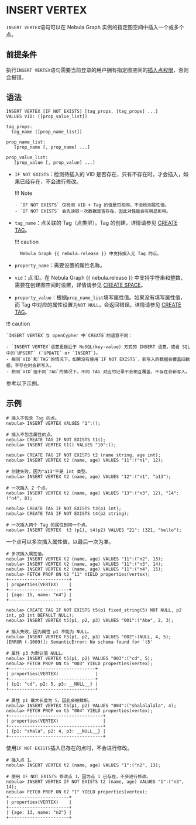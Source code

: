 # INSERT VERTEX

`INSERT VERTEX`语句可以在 Nebula Graph 实例的指定图空间中插入一个或多个点。

## 前提条件

执行`INSERT VERTEX`语句需要当前登录的用户拥有指定图空间的[插入点权限](../../7.data-security/1.authentication/3.role-list.md)，否则会报错。

## 语法

```ngql
INSERT VERTEX [IF NOT EXISTS] [tag_props, [tag_props] ...]
VALUES VID: ([prop_value_list])

tag_props:
  tag_name ([prop_name_list])

prop_name_list:
   [prop_name [, prop_name] ...]

prop_value_list:
   [prop_value [, prop_value] ...]   
```

<!---
// 忽略已存在索引插入点
```ngql
INSERT VERTEX [IF NOT EXISTS] [IGNORE_EXISTED_INDEX] [tag_props, [tag_props] ...]
VALUES VID: ([prop_value_list])

tag_props:
  tag_name ([prop_name_list])

prop_name_list:
   [prop_name [, prop_name] ...]

prop_value_list:
   [prop_value [, prop_value] ...]   
```

- `IGNORE_EXISTED_INDEX`：插入点后不更新索引。建议在第一次导入时使用`IGNORE_EXISTED_INDEX`，可大幅度提升性能。

  !!! danger

        使用`IGNORE_EXISTED_INDEX`关键字时不删除旧索引，查找时可能会读取到错误数据。需要重新创建索引，详情信息见 [REBUILD INDEX](../3/../14.native-index-statements/4.rebuild-native-index.md。
--->


- `IF NOT EXISTS`：检测待插入的 VID 是否存在，只有不存在时，才会插入，如果已经存在，不会进行修改。

  !!! Note

      - `IF NOT EXISTS` 仅检测 VID + Tag 的值是否相同，不会检测属性值。
      - `IF NOT EXISTS` 会先读取一次数据是否存在，因此对性能会有明显影响。

- `tag_name`：点关联的 Tag（点类型）。Tag 的创建，详情请参见 [CREATE TAG](../10.tag-statements/1.create-tag.md)。

  !!! caution

        Nebula Graph {{ nebula.release }} 中支持插入无 Tag 的点。

- `property_name`：需要设置的属性名称。

- `vid`：点 ID。在 Nebula Graph {{ nebula.release }} 中支持字符串和整数，需要在创建图空间时设置，详情请参见 [CREATE SPACE](../9.space-statements/1.create-space.md)。

- `property_value`：根据`prop_name_list`填写属性值。如果没有填写属性值，而 Tag 中对应的属性设置为`NOT NULL`，会返回错误。详情请参见 [CREATE TAG](../10.tag-statements/1.create-tag.md)。

!!! caution

    `INSERT VERTEX`与 openCypher 中`CREATE`的语意不同：

    - `INSERT VERTEX`语意更接近于 NoSQL(key-value) 方式的 INSERT 语意，或者 SQL 中的`UPSERT` (`UPDATE` or `INSERT`)。
    - 相同`VID`和`TAG`的情况下，如果没有使用`IF NOT EXISTS`，新写入的数据会覆盖旧数据，不存在时会新写入。
    - 相同`VID`但不同`TAG`的情况下，不同 TAG 对应的记录不会相互覆盖，不存在会新写入。

参考以下示例。

## 示例

```ngql
# 插入不包含 Tag 的点。
nebula> INSERT VERTEX VALUES "1":();

# 插入不包含属性的点。
nebula> CREATE TAG IF NOT EXISTS t1();                   
nebula> INSERT VERTEX t1() VALUES "10":(); 
```

<!---
```ngql
# 插入点 VID 为"100"和"200"，id 为 1 的点。
nebula> INSERT VERTEX person(id) VALUES "100":(1), "200":(1);

# 查询 id 为 1 的点，VID 为"100"和"200"的点都能查到。
nebula> LOOKUP ON person WHERE person.id == 1 YIELD id(vertex) as id;
+-------------+
| id          |
+-------------+
| "100"       |
| "200"       |
+-------------+

# 忽略索引插入 VID 为"200"，id 为 2 的点。
nebula> INSERT VERTEX IGNORE_EXISTED_INDEX person(id) VALUES "200":(2);

# 查询 id 为 1 的点，VID 为"100"和"200"的点都能查到。
nebula> LOOKUP ON person WHERE person.id == 1 YIELD id(vertex) as id;
+-------------+
| id          |
+-------------+
| "100"       |
| "200"       |
+-------------+

# 查询 id 为 2 的点，仅能查到 VID 为"200"的点。
nebula> LOOKUP ON person WHERE person.id == 2 YIELD id(vertex) as id;
+-------+
| id    |
+-------+
| "200" |
+-------+
```
--->

```ngql
nebula> CREATE TAG IF NOT EXISTS t2 (name string, age int);                
nebula> INSERT VERTEX t2 (name, age) VALUES "11":("n1", 12);

# 创建失败，因为"a13"不是 int 类型。
nebula> INSERT VERTEX t2 (name, age) VALUES "12":("n1", "a13"); 

# 一次插入 2 个点。
nebula> INSERT VERTEX t2 (name, age) VALUES "13":("n3", 12), "14":("n4", 8); 
```

```ngql
nebula> CREATE TAG IF NOT EXISTS t3(p1 int);
nebula> CREATE TAG IF NOT EXISTS t4(p2 string);

# 一次插入两个 Tag 的属性到同一个点。
nebula> INSERT VERTEX  t3 (p1), t4(p2) VALUES "21": (321, "hello");
```

一个点可以多次插入属性值，以最后一次为准。

```ngql
# 多次插入属性值。
nebula> INSERT VERTEX t2 (name, age) VALUES "11":("n2", 13);
nebula> INSERT VERTEX t2 (name, age) VALUES "11":("n3", 14);
nebula> INSERT VERTEX t2 (name, age) VALUES "11":("n4", 15);
nebula> FETCH PROP ON t2 "11" YIELD properties(vertex);
+-----------------------+
| properties(VERTEX)    |
+-----------------------+
| {age: 15, name: "n4"} |
+-----------------------+
```

```ngql
nebula> CREATE TAG IF NOT EXISTS t5(p1 fixed_string(5) NOT NULL, p2 int, p3 int DEFAULT NULL);
nebula> INSERT VERTEX t5(p1, p2, p3) VALUES "001":("Abe", 2, 3);

# 插入失败，因为属性 p1 不能为 NULL。
nebula> INSERT VERTEX t5(p1, p2, p3) VALUES "002":(NULL, 4, 5);
[ERROR (-1009)]: SemanticError: No schema found for `t5'

# 属性 p3 为默认值 NULL。
nebula> INSERT VERTEX t5(p1, p2) VALUES "003":("cd", 5);
nebula> FETCH PROP ON t5 "003" YIELD properties(vertex);
+---------------------------------+
| properties(VERTEX)              |
+---------------------------------+
| {p1: "cd", p2: 5, p3: __NULL__} |
+---------------------------------+

# 属性 p1 最大长度为 5，因此会被截断。
nebula> INSERT VERTEX t5(p1, p2) VALUES "004":("shalalalala", 4);
nebula> FETCH PROP on t5 "004" YIELD properties(vertex);
+------------------------------------+
| properties(VERTEX)                 |
+------------------------------------+
| {p1: "shala", p2: 4, p3: __NULL__} |
+------------------------------------+
```

使用`IF NOT EXISTS`插入已存在的点时，不会进行修改。

```ngql
# 插入点 1。
nebula> INSERT VERTEX t2 (name, age) VALUES "1":("n2", 13);

# 使用 IF NOT EXISTS 修改点 1，因为点 1 已存在，不会进行修改。
nebula> INSERT VERTEX IF NOT EXISTS t2 (name, age) VALUES "1":("n3", 14);
nebula> FETCH PROP ON t2 "1" YIELD properties(vertex);
+-----------------------+
| properties(VERTEX)    |
+-----------------------+
| {age: 13, name: "n2"} |
+-----------------------+
```
